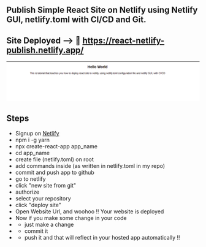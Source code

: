 ## Publish Simple React Site on Netlify using Netlify GUI, netlify.toml with CI/CD and Git.

## Site Deployed --> 🔗 https://react-netlify-publish.netlify.app/

<img src='./src/images/homepage.png' />

## Steps

- Signup on <a href='https://www.netlify.com/'>Netlify</a>
- npm i -g yarn
- npx create-react-app app_name
- cd app_name
- create file (netlify.toml) on root
- add commands inside (as written in netlify.toml in my repo)
- commit and push app to github
- go to netlify
- click "new site from git"
- authorize
- select your repository
- click "deploy site"
- Open Website Url, and woohoo !! Your website is deployed
- Now if you make some change in your code
- - just make a change
- - commit it
- - push it and that will reflect in your hosted app automatically !!
